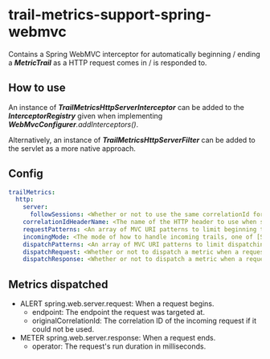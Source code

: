 # trail-metrics-support-spring-webmvc

Contains a Spring WebMVC interceptor for automatically beginning / ending a **_MetricTrail_** as a HTTP request comes in / is responded to.

## How to use

An instance of **_TrailMetricsHttpServerInterceptor_** can be added to the **_InterceptorRegistry_** given when implementing _**WebMvcConfigurer**.addInterceptors()_.

Alternatively, an instance of **_TrailMetricsHttpServerFilter_** can be added to the servlet as a more native approach.

## Config

```yaml
trailMetrics:
  http:
    server:
      followSessions: <Whether or not to use the same correlationId for requests of the same session that do not have a specific ID set, true by default>
    correlationIdHeaderName: <The name of the HTTP header to use when sending correlationIds, 'correlationid' by default>
    requestPatterns: <An array of MVC URI patterns to limit beginning trails on to>
    incomingMode: <The mode of how to handle incoming trails, one of [STRICT, LENIENT, OPTIONAL], LENIENT by default>
    dispatchPatterns: <An array of MVC URI patterns to limit dispatching metrics to>
    dispatchRequest: <Whether or not to dispatch a metric when a request is received, false by default>
    dispatchResponse: <Whether or not to dispatch a metric when a request is responded to, false by default>
```

## Metrics dispatched
- ALERT spring.web.server.request: When a request begins.
  - endpoint: The endpoint the request was targeted at.
  - originalCorrelationId: The correlation ID of the incoming request if it could not be used.
- METER spring.web.server.response: When a request ends.
  - operator: The request's run duration in milliseconds.